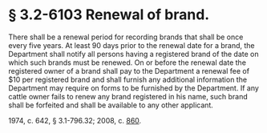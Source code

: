 # § 3.2-6103 Renewal of brand.

<p>There shall be a renewal period for recording brands that shall be once every five years. At least 90 days prior to the renewal date for a brand, the Department shall notify all persons having a registered brand of the date on which such brands must be renewed. On or before the renewal date the registered owner of a brand shall pay to the Department a renewal fee of $10 per registered brand and shall furnish any additional information the Department may require on forms to be furnished by the Department. If any cattle owner fails to renew any brand registered in his name, such brand shall be forfeited and shall be available to any other applicant.</p><p>1974, c. 642, § 3.1-796.32; 2008, c. <a href='http://lis.virginia.gov/cgi-bin/legp604.exe?081+ful+CHAP0860'>860</a>.</p>